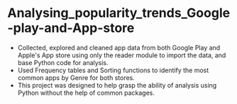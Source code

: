 # Analysing_popularity_trends_Google-play-and-App-store

- Collected, explored and cleaned app data from both Google Play and Apple's App store using only the reader module to import the data, and base Python code for analysis.
- Used Frequency tables and Sorting functions to identify the most common apps by Genre for both stores.
- This project was designed to help grasp the ability of analysis using Python without the help of common packages.
